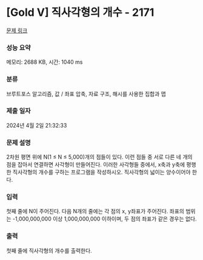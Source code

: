 # [Gold V] 직사각형의 개수 - 2171 

[문제 링크](https://www.acmicpc.net/problem/2171) 

### 성능 요약

메모리: 2688 KB, 시간: 1040 ms

### 분류

브루트포스 알고리즘, 값 / 좌표 압축, 자료 구조, 해시를 사용한 집합과 맵

### 제출 일자

2024년 4월 2일 21:32:33

### 문제 설명

<p>2차원 평면 위에 N(1 ≤ N ≤ 5,000)개의 점들이 있다. 이런 점들 중 서로 다른 네 개의 점을 잡아서 연결하면 사각형이 만들어진다. 이러한 사각형들 중에서, x축과 y축에 평행한 직사각형의 개수를 구하는 프로그램을 작성하시오. 직사각형의 넓이는 양수이어야 한다.</p>

### 입력 

 <p>첫째 줄에 N이 주어진다. 다음 N개의 줄에는 각 점의 x, y좌표가 주어진다. 좌표의 범위는 -1,000,000,000 이상 1,000,000,000 이하이며, 두 점의 좌표가 같은 경우는 없다.</p>

### 출력 

 <p>첫째 줄에 직사각형의 개수를 출력한다.</p>

